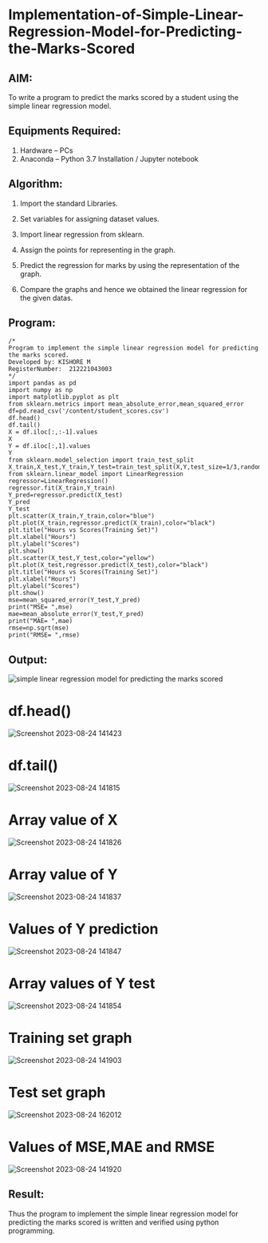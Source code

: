 # Implementation-of-Simple-Linear-Regression-Model-for-Predicting-the-Marks-Scored

## AIM:
To write a program to predict the marks scored by a student using the simple linear regression model.

## Equipments Required:
1. Hardware – PCs
2. Anaconda – Python 3.7 Installation / Jupyter notebook

## Algorithm:
1. Import the standard Libraries.

2. Set variables for assigning dataset values.
   
3. Import linear regression from sklearn.
 
4. Assign the points for representing in the graph.
 
5. Predict the regression for marks by using the representation of the graph.

6. Compare the graphs and hence we obtained the linear regression for the given datas.

## Program:
```
/*
Program to implement the simple linear regression model for predicting the marks scored.
Developed by: KISHORE M
RegisterNumber:  212221043003
*/
import pandas as pd
import numpy as np
import matplotlib.pyplot as plt
from sklearn.metrics import mean_absolute_error,mean_squared_error
df=pd.read_csv('/content/student_scores.csv')
df.head()
df.tail()
X = df.iloc[:,:-1].values
X
Y = df.iloc[:,1].values
Y
from sklearn.model_selection import train_test_split
X_train,X_test,Y_train,Y_test=train_test_split(X,Y,test_size=1/3,random_state=0)
from sklearn.linear_model import LinearRegression
regressor=LinearRegression()
regressor.fit(X_train,Y_train)
Y_pred=regressor.predict(X_test)
Y_pred
Y_test
plt.scatter(X_train,Y_train,color="blue")
plt.plot(X_train,regressor.predict(X_train),color="black")
plt.title("Hours vs Scores(Training Set)")
plt.xlabel("Hours")
plt.ylabel("Scores")
plt.show()
plt.scatter(X_test,Y_test,color="yellow")
plt.plot(X_test,regressor.predict(X_test),color="black")
plt.title("Hours vs Scores(Training Set)")
plt.xlabel("Hours")
plt.ylabel("Scores")
plt.show()
mse=mean_squared_error(Y_test,Y_pred)
print("MSE= ",mse)
mae=mean_absolute_error(Y_test,Y_pred)
print("MAE= ",mae)
rmse=np.sqrt(mse)
print("RMSE= ",rmse)
```
## Output:
![simple linear regression model for predicting the marks scored](sam.png)
# df.head()
![Screenshot 2023-08-24 141423](https://github.com/chandramohan3/Implementation-of-Simple-Linear-Regression-Model-for-Predicting-the-Marks-Scored/assets/142579775/26905b7a-453e-4e02-b1ec-16b149b5b3c5)
# df.tail()
![Screenshot 2023-08-24 141815](https://github.com/chandramohan3/Implementation-of-Simple-Linear-Regression-Model-for-Predicting-the-Marks-Scored/assets/142579775/39c302f6-2926-4dd5-a6e3-95ff255a97d4)

# Array value of X
![Screenshot 2023-08-24 141826](https://github.com/chandramohan3/Implementation-of-Simple-Linear-Regression-Model-for-Predicting-the-Marks-Scored/assets/142579775/88e7978e-23a1-4e0f-9ef4-da9250e6b3ed)

# Array value of Y
![Screenshot 2023-08-24 141837](https://github.com/chandramohan3/Implementation-of-Simple-Linear-Regression-Model-for-Predicting-the-Marks-Scored/assets/142579775/5f72cf98-ceaf-43ec-9482-d9b036cd6a2e)

# Values of Y prediction
![Screenshot 2023-08-24 141847](https://github.com/chandramohan3/Implementation-of-Simple-Linear-Regression-Model-for-Predicting-the-Marks-Scored/assets/142579775/0d41e29e-9f78-4490-857e-9c912d2c62bf)

# Array values of Y test
![Screenshot 2023-08-24 141854](https://github.com/chandramohan3/Implementation-of-Simple-Linear-Regression-Model-for-Predicting-the-Marks-Scored/assets/142579775/8706b56e-f276-41f2-96e2-bd2d98274e5f)

# Training set graph
![Screenshot 2023-08-24 141903](https://github.com/chandramohan3/Implementation-of-Simple-Linear-Regression-Model-for-Predicting-the-Marks-Scored/assets/142579775/c277e823-cb79-4bca-ac0e-00963d8f0795)

# Test set graph
![Screenshot 2023-08-24 162012](https://github.com/chandramohan3/Implementation-of-Simple-Linear-Regression-Model-for-Predicting-the-Marks-Scored/assets/142579775/96bfd221-3ac2-4197-a254-178f581c241a)

# Values of MSE,MAE and RMSE
![Screenshot 2023-08-24 141920](https://github.com/chandramohan3/Implementation-of-Simple-Linear-Regression-Model-for-Predicting-the-Marks-Scored/assets/142579775/56c42b36-03cb-4fc6-8a25-4c84fbee14d3)


## Result:
Thus the program to implement the simple linear regression model for predicting the marks scored is written and verified using python programming.
